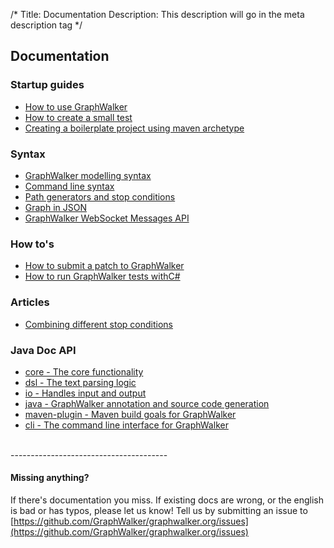 /*
Title: Documentation
Description: This description will go in the meta description tag
*/

## Documentation

### Startup guides
* [How to use GraphWalker](/docs/workflow)
* [How to create a small test](/docs/howto_create_a_small_test)
* [Creating a boilerplate project using maven archetype](/docs/maven_archetype)

### Syntax
* [GraphWalker modelling syntax](/docs/gw_model_syntax)
* [Command line syntax](/docs/command_line_syntax)
* [Path generators and stop conditions](/docs/path_generators_and_stop_conditions)
* [Graph in JSON](/docs/json_grap)
* [GraphWalker WebSocket Messages API](/docs/websocket_api)

### How to's
* [How to submit a patch to GraphWalker](/docs/how_to_submit_a_patch_to_graphwalker)
* [How to run GraphWalker tests withC#](/docs/how_to_run_tests_with_c_sharp)

### Articles
* [Combining different stop conditions](/docs/combining_different_stop_conditions)

### Java Doc API
* [core - The core functionality](/archive/apidocs/core/index.html)
* [dsl - The text parsing logic](/archive/apidocs/dsl/index.html)
* [io - Handles input and output](/archive/apidocs/io/index.html)
* [java - GraphWalker annotation and source code generation](/archive/apidocs/java/index.html)
* [maven-plugin - Maven build goals for GraphWalker](/archive/apidocs/maven-plugin/index.html)
* [cli - The command line interface for GraphWalker](/archive/apidocs/cli/index.html)

<br>
---------------------------------------

#### Missing anything?
If there's documentation you miss. If existing docs are wrong, or the english is bad or has typos, please let us know! Tell us by submitting an issue to [https://github.com/GraphWalker/graphwalker.org/issues](https://github.com/GraphWalker/graphwalker.org/issues)
